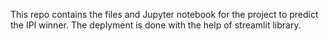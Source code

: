 This repo contains the files and Jupyter notebook for the project to predict the IPl winner. The deplyment is done with the help of streamlit library.
